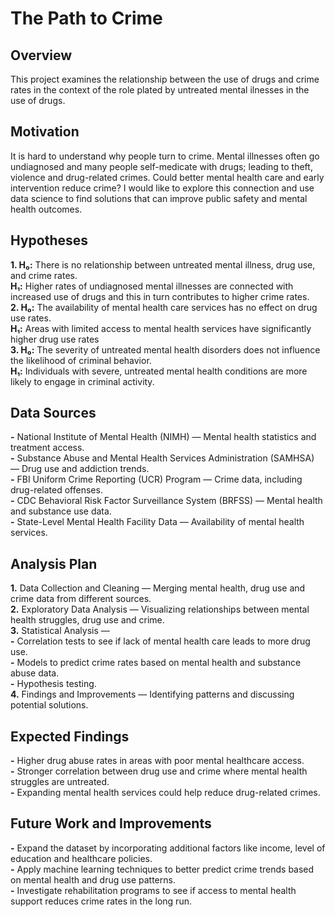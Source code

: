 # The Path to Crime
## Overview
This project examines the relationship between the use of drugs and crime rates in the context of the role plated by untreated mental ilnesses in the use of drugs.

## Motivation
It is hard to understand why people turn to crime. Mental illnesses often go undiagnosed and many people self-medicate with drugs; leading to theft, violence and drug-related crimes. Could better mental health care and early intervention reduce crime? I would like to explore this connection and use data science to find solutions that can improve public safety and mental health outcomes.

## Hypotheses
**1. H₀:** There is no relationship between untreated mental illness, drug use, and crime rates.  
**H₁:** Higher rates of undiagnosed mental illnesses are connected with increased use of drugs and this in turn contributes to higher crime rates.  
**2. H₀:** The availability of mental health care services has no effect on drug use rates.  
**H₁:** Areas with limited access to mental health services have significantly higher drug use rates  
**3. H₀:** The severity of untreated mental health disorders does not influence the likelihood of criminal behavior.  
**H₁:** Individuals with severe, untreated mental health conditions are more likely to engage in criminal activity.  

## Data Sources
**-** National Institute of Mental Health (NIMH) — Mental health statistics and treatment access.  
**-** Substance Abuse and Mental Health Services Administration (SAMHSA) — Drug use and addiction trends.  
**-** FBI Uniform Crime Reporting (UCR) Program — Crime data, including drug-related offenses.  
**-** CDC Behavioral Risk Factor Surveillance System (BRFSS) — Mental health and substance use data.  
**-** State-Level Mental Health Facility Data — Availability of mental health services.  

## Analysis Plan
**1.** Data Collection and Cleaning — Merging mental health, drug use and crime data from different sources.  
**2.** Exploratory Data Analysis — Visualizing relationships between mental health struggles, drug use and crime.  
**3.** Statistical Analysis —  
**-** Correlation tests to see if lack of mental health care leads to more drug use.  
**-** Models to predict crime rates based on mental health and substance abuse data.  
**-** Hypothesis testing.  
**4.** Findings and Improvements — Identifying patterns and discussing potential solutions.  

## Expected Findings
**-** Higher drug abuse rates in areas with poor mental healthcare access.  
**-** Stronger correlation between drug use and crime where mental health struggles are untreated.  
**-** Expanding mental health services could help reduce drug-related crimes.  

## Future Work and Improvements
**-** Expand the dataset by incorporating additional factors like income, level of education and healthcare policies.  
**-** Apply machine learning techniques to better predict crime trends based on mental health and drug use patterns.  
**-** Investigate rehabilitation programs to see if access to mental health support reduces crime rates in the long run. 

